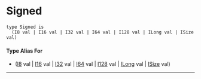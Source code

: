 # Signed

```pony
type Signed is
  (I8 val | I16 val | I32 val | I64 val | I128 val | ILong val | ISize val)
```

#### Type Alias For

* ([I8](builtin-I8) val | [I16](builtin-I16) val | [I32](builtin-I32) val | [I64](builtin-I64) val | [I128](builtin-I128) val | [ILong](builtin-ILong) val | [ISize](builtin-ISize) val)

---

